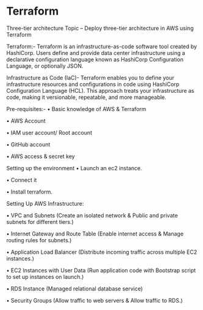 # Terraform
Three-tier architecture
Topic – Deploy three-tier architecture in AWS using Terraform 

Terraform:- 
Terraform is an infrastructure-as-code software tool created by HashiCorp. Users define and provide data center infrastructure using a declarative configuration language known as HashiCorp Configuration Language, or optionally JSON.

Infrastructure as Code (IaC)- Terraform enables you to define your infrastructure resources and configurations in code using HashiCorp Configuration Language (HCL). This approach treats your infrastructure as code, making it versionable, repeatable, and more manageable.

Pre-requisites:-
•	Basic knowledge of AWS & Terraform

•	AWS Account

•	IAM user account/ Root account

•	GitHub account

•	AWS access & secret key

Setting up the environment
•	Launch an ec2 instance.

•	Connect it

•	Install terraform.

Setting Up AWS Infrastructure:

•	VPC and Subnets (Create an isolated network & Public and private subnets for different tiers.)

•	Internet Gateway and Route Table (Enable internet access & Manage routing rules for subnets.)

•	Application Load Balancer (Distribute incoming traffic across multiple EC2 instances.)

•	EC2 Instances with User Data (Run application code with Bootstrap script to set up instances on launch.)

•	RDS Instance (Managed relational database service)

•	Security Groups (Allow traffic to web servers & Allow traffic to RDS.)




